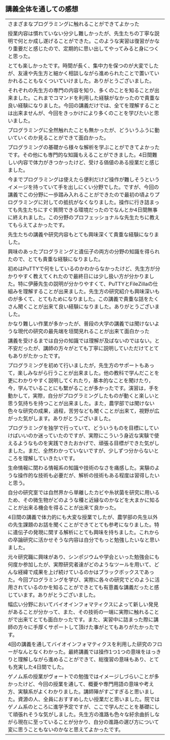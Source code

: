 ## 講義全体を通しての感想

||
|-|
|さまざまなプログラミングに触れることができてよかった|
|授業内容は慣れていない分少し難しかったが、先生たちの丁寧な説明で何とか成し遂げることができた。このような実習は復習がかなり重要だと感じたので、定期的に思い出してやってみると身につくと思った。|
|とても楽しかったです。時間が長く、集中力を保つのが大変でしたが、友達や先生方と細かく相談しながら進められたことで置いていかれることもなくついていけました。ありがとうございました。|
|それぞれの先生方の専門の内容を知り、多くのことを知ることが出来ました。これまでコマンドを利用した経験がなかったので貴重な良い経験になりました。今回の講義だけでは、全てを理解することは出来ませんが、今回をきっかけにより多くのことを学びたいと思いました。|
|プログラミングに全然触れたことも無かったが、どういうふうに動いていくのか見ることができて面白かった。|
|プログラミングの基礎から様々な解析を学ぶことができてよかったです。その他にも専門的な知識もえることができました。4日間難しい内容で体力がきつかったけど、受ける価値のある授業だと感じました。|
|今までプログラミングは使えたら便利だけど操作が難しそうというイメージを持っていて手を出しにくい分野でした。ですが、今回の講義でこの分野に一歩踏み入れることができたので最初の頃よりプログラミングに対しての抵抗がなくなりました。操作に行き詰まっても先生たちにすぐ質問できる環境だったのでなんとか4日間無事に終えれました。この分野のプロフェッショナルな先生たちに教えてもらえてよかったです。|
|先生たちの講義や研究内容もとても興味深くて貴重な経験になりました。|
|興味のあったプログラミングと遺伝子の両方の分野の知識を得られたので、とても貴重な経験になりました。|
|初めはPuTTYで何をしているのかわからなかったけど、先生方が分かりやすく教えてくれたので最終日には少し扱い方が分かりました。特に伊藤先生の説明が分かりやすくて、PuTTYとFileZillaの仕組みを理解することが出来ました。先生方の研究紹介も興味深いものが多くて、とてもためになりました。この講義で貴重な話をたくさん聞くことが出来て良い経験になりました。ありがとうございました。|
|かなり難しい作業が多かったが、普段の大学の講義では聞けないような現代の研究の最先端を垣間見れることが出来て面白かった|
|講義を受けるまでは自分の知識では理解が及ばないのではない。と不安だったが、講師の方々がとても丁寧に説明していただけてとてもありがたかったです。|
|プログラミングを初めて行いましたが，先生方のサポートもあって，楽しみながら行うことが出来ました。他の教科で学んだことを更にわかりやすく説明してくれたり，基本的なことを聞けたり，今，学んでいることにも繋がることが多かったです。演習は，手を動かして，実際，自分がプログラミングしたものが動くと楽しいと思う気持ちを持つことが出来ました。また，農学部では聞けない色々な研究の成果，過程，苦労なども聞くことが出来て，視野が広がった気がします。ありがとうございました。|
|プログラミングを独学で行っていて、どういうものを目標にしていけばいいのか迷っていたのですが、実際にこういう身近な実験で使えるようなものを実践できたおかげで、頑張る目標ができた気がしました。まだ、全然わかっていないですが、少しずつ分からないところを理解していきたいです。|
|生命情報に関わる情報系の知識や技術のなさを痛感した。実験のような操作的な技術も必要だが、解析の技術もある程度は習得したいと思う。|
|自分の研究室では自然界から単離したカビや糸状菌を研究に用いるため、その微生物がどのような種と近縁なのかなどを大まかに知ることが出来る機会を得ることが出来て良かった。|
|4日間の講義で体力的にも大変な授業でしたが、農学部の先生以外の先生課題のお話を聞くことができてとても参考になりました。特に遺伝子の発現に関する解析にとても興味を持ちました。これからの卒論研究に活かせそうな内容は自分でもっと勉強したいなと思いました。|
|元々研究職に興味があり、シンポジウムや学会といった勉強会にも何度か参加したが、実際研究者達がどのようなツールを用いて、どんな経緯で成果を上げ続けているのかはブラックボックスであった。今回プログラミングを学び、実際に各々の研究でどのように活用されているのかを知ることができとても有意義な講義だったと感じています。ありがとうございました。|
|幅広い分野においてバイオインフォマティクスによって新しい発見があることが分かって、また、その技術の一端に実際に触れることがで出来てとても面白かったです。また、実習中に詰まった際に講師の方々に手厚くサポートして頂けた事がとてもありがたかったです。|
|4回の講義を通してバイオインフォマティクスを利用した研究のフローがなんとなくわかった。最終講義では操作1つ1つの意味をはっきりと理解しながら進めることができて、総復習の意味もあり、とても充実した4日間でした。|
|ゲノム系の授業がヴォートでの勉強ではイメージしづらいことが多かったけど、今回の授業を通して、概要や専門用語の意味や考え方、実験系がよくわかりました。講師陣がすごすぎると思いました。資源の人、全員におすすめしたい授業だと思いました。院ではゲノム系のところに進学予定ですが、ここで学んだことを基礎にして頑張れそうな気がしました。先生方の進路も色々な紆余曲折しながら現在に至っていることが分かり、自分の進路の選び方について変に思うこともないのかなと思えてよかったです。|
